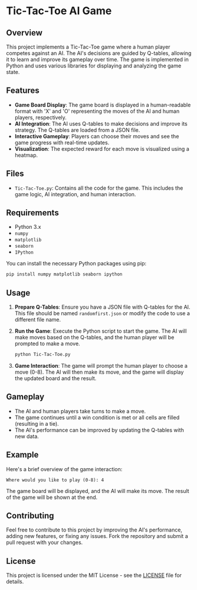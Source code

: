 # Tic-Tac-Toe AI Game

## Overview

This project implements a Tic-Tac-Toe game where a human player competes against an AI. The AI's decisions are guided by Q-tables, allowing it to learn and improve its gameplay over time. The game is implemented in Python and uses various libraries for displaying and analyzing the game state.

## Features

- **Game Board Display**: The game board is displayed in a human-readable format with 'X' and 'O' representing the moves of the AI and human players, respectively.
- **AI Integration**: The AI uses Q-tables to make decisions and improve its strategy. The Q-tables are loaded from a JSON file.
- **Interactive Gameplay**: Players can choose their moves and see the game progress with real-time updates.
- **Visualization**: The expected reward for each move is visualized using a heatmap.

## Files

- `Tic-Tac-Toe.py`: Contains all the code for the game. This includes the game logic, AI integration, and human interaction.

## Requirements

- Python 3.x
- `numpy`
- `matplotlib`
- `seaborn`
- `IPython`

You can install the necessary Python packages using pip:

```bash
pip install numpy matplotlib seaborn ipython

```

## Usage

1. **Prepare Q-Tables**: Ensure you have a JSON file with Q-tables for the AI. This file should be named `randomfirst.json` or modify the code to use a different file name.

2. **Run the Game**: Execute the Python script to start the game. The AI will make moves based on the Q-tables, and the human player will be prompted to make a move.

    ```bash
    python Tic-Tac-Toe.py
    ```

3. **Game Interaction**: The game will prompt the human player to choose a move (0-8). The AI will then make its move, and the game will display the updated board and the result.

## Gameplay

* The AI and human players take turns to make a move.
* The game continues until a win condition is met or all cells are filled (resulting in a tie).
* The AI's performance can be improved by updating the Q-tables with new data.

## Example

Here's a brief overview of the game interaction:

```plaintext
Where would you like to play (0-8): 4
```
The game board will be displayed, and the AI will make its move. The result of the game will be shown at the end.

## Contributing
  
Feel free to contribute to this project by improving the AI's performance, adding new features, or fixing any issues. Fork the repository and submit a pull request with your changes.

## License

This project is licensed under the MIT License - see the [LICENSE](LICENSE) file for details.
